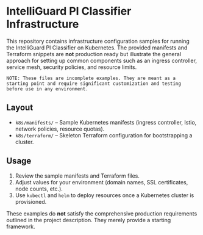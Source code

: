 # IntelliGuard PI Classifier Infrastructure

This repository contains infrastructure configuration samples for running the IntelliGuard PI Classifier on Kubernetes. The provided manifests and Terraform snippets are **not** production ready but illustrate the general approach for setting up common components such as an ingress controller, service mesh, security policies, and resource limits.

```
NOTE: These files are incomplete examples. They are meant as a starting point and require significant customization and testing before use in any environment.
```

## Layout

- `k8s/manifests/` – Sample Kubernetes manifests (ingress controller, Istio, network policies, resource quotas).
- `k8s/terraform/` – Skeleton Terraform configuration for bootstrapping a cluster.

## Usage

1. Review the sample manifests and Terraform files.
2. Adjust values for your environment (domain names, SSL certificates, node counts, etc.).
3. Use `kubectl` and `helm` to deploy resources once a Kubernetes cluster is provisioned.

These examples do **not** satisfy the comprehensive production requirements outlined in the project description. They merely provide a starting framework.
